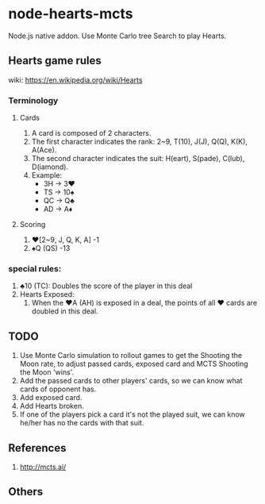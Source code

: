 # node-hearts-mcts
Node.js native addon. Use Monte Carlo tree Search to play Hearts.


## Hearts game rules

wiki: https://en.wikipedia.org/wiki/Hearts

### Terminology

1. Cards
    1. A card is composed of 2 characters.
    1. The first character indicates the rank: 2~9, T(10), J(J), Q(Q), K(K), A(Ace).
    1. The second character indicates the suit: H(eart), S(pade), C(lub), D(iamond).
    1. Example:
        * 3H -> 3♥
        * TS -> 10♠
        * QC -> Q♣
        * AD -> A♦

1. Scoring
    1. ♥[2~9, J, Q, K, A] -1
    1. ♠Q (QS) -13

### special rules:

1. ♣10 (TC): Doubles the score of the player in this deal
1. Hearts Exposed:
    1. When the ♥A (AH) is exposed in a deal, the points of all ♥ cards are doubled in this deal.

## TODO

1. Use Monte Carlo simulation to rollout games to get the Shooting the Moon rate, to adjust passed cards, exposed card and MCTS Shooting the Moon 'wins'.
1. Add the passed cards to other players' cards, so we can know what cards of opponent has.
1. Add exposed card.
1. Add Hearts broken.
1. If one of the players pick a card it's not the played suit, we can know he/her has no the cards with that suit.

## References

1. http://mcts.ai/

## Others


